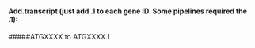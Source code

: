 #### Add.transcript (just add .1 to each gene ID. Some pipelines required the .1):
#####ATGXXXX to ATGXXXX.1
